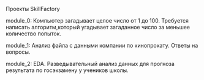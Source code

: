 ﻿Проекты SkillFactory

module_0:
Компьютер загадывает целое число от 1 до 100.
Требуется написать алгоритм,который угадывает загаданное число за меньшее количество попыток.

module_1:
Анализ файла с данными компании по кинопрокату.
Ответы на вопросы.

module_2:
EDA. Разведывательный анализ данных для прогноза результата по госэкзамену у учеников школы. 